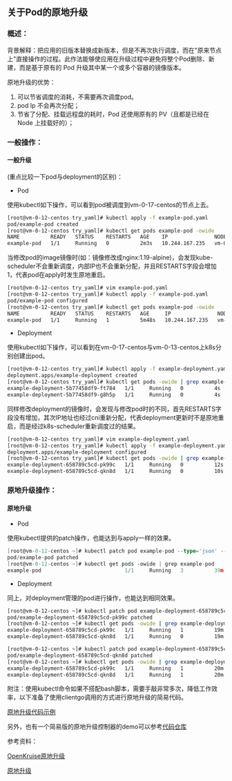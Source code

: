 ## 关于Pod的原地升级

### 概述：
背景解释：把应用的旧版本替换成新版本，但是不再次执行调度，而在"原来节点上"直接操作的过程。此作法能够使应用在升级过程中避免将整个Pod删除、新建，而是基于原有的 Pod 升级其中某一个或多个容器的镜像版本。

原地升级的优势：
1. 可以节省调度的消耗，不需要再次调度pod。
2. pod Ip 不会再次分配；
3. 节省了分配、挂载远程盘的耗时，Pod 还使用原有的 PV（且都是已经在 Node 上挂载好的）；



### 一般操作：
#### 一般升级
(重点比较一下pod与deployment的区别)：
- Pod

使用kubectl如下操作，可以看到pod被调度到vm-0-17-centos的节点上去。
```bash
[root@vm-0-12-centos try_yaml]# kubectl apply -f example-pod.yaml
pod/example-pod created
[root@vm-0-12-centos try_yaml]# kubectl get pods example-pod -owide
NAME          READY   STATUS    RESTARTS   AGE    IP               NODE             NOMINATED NODE   READINESS GATES
example-pod   1/1     Running   0          2m3s   10.244.167.235   vm-0-17-centos   <none>           <none>
```
当修改pod的image镜像时(如：镜像修改成nginx:1.19-alpine)，会发现kube-scheduler不会重新调度，内部IP也不会重新分配，并且RESTARTS字段会增加1，代表pod在apply时发生原地重启。
```bash
[root@vm-0-12-centos try_yaml]# vim example-pod.yaml
[root@vm-0-12-centos try_yaml]# kubectl apply -f example-pod.yaml
pod/example-pod configured
[root@vm-0-12-centos try_yaml]# kubectl get pods example-pod -owide
NAME          READY   STATUS    RESTARTS   AGE     IP               NODE             NOMINATED NODE   READINESS GATES
example-pod   1/1     Running   1          5m48s   10.244.167.235   vm-0-17-centos   <none>           <none>
```
- Deployment

使用kubectl如下操作，可以看到在vm-0-17-centos与vm-0-13-centos上k8s分别创建出pod。
```bash
[root@vm-0-12-centos try_yaml]# kubectl apply -f example-deployment.yaml
deployment.apps/example-deployment created
[root@vm-0-12-centos try_yaml]# kubectl get pods -owide | grep example-deployment
example-deployment-5b77458df9-ft784   1/1     Running   0          4s     10.244.167.234   vm-0-17-centos   <none>           <none>
example-deployment-5b77458df9-g8h5p   1/1     Running   0          4s     10.244.182.178   vm-0-13-centos   <none>           <none>
```
同样修改deployment的镜像时，会发现与修改pod时的不同，首先RESTARTS字段没有增加，其次IP地址也经过cni重新分配，代表deployment更新时不是原地重启，而是经过k8s-scheduler重新调度过的结果。
```bash
[root@vm-0-12-centos try_yaml]# vim example-deployment.yaml
[root@vm-0-12-centos try_yaml]# kubectl apply -f example-deployment.yaml
deployment.apps/example-deployment configured
[root@vm-0-12-centos try_yaml]# kubectl get pods -owide | grep example-deployment
example-deployment-658789c5cd-pk99c   1/1     Running   0          12s    10.244.182.164   vm-0-13-centos   <none>           <none>
example-deployment-658789c5cd-qkn8d   1/1     Running   0          10s    10.244.167.236   vm-0-17-centos   <none>           <none>
```

### 原地升级操作：
#### 原地升级

- Pod

使用kubectl提供的patch操作，也能达到与apply一样的效果。

```go
[root@vm-0-12-centos ~]# kubectl patch pod example-pod --type='json' --patch='[{"op": "replace", "path": "/spec/containers/0/image", "value": "nginx:1.19-alpine"}]'
pod/example-pod patched
[root@vm-0-12-centos ~]# kubectl get pods -owide | grep example-pod
example-pod                           1/1     Running   3          39m    10.244.167.235   vm-0-17-centos   <none>           <none>
```

- Deployment

同上，对deployment管理的pod进行操作，也能达到相同效果。

```bash
[root@vm-0-12-centos ~]# kubectl patch pod example-deployment-658789c5cd-pk99c --type='json' --patch='[{"op": "replace", "path": "/spec/containers/0/image", "value": "nginx:1.18-alpine"}]'
pod/example-deployment-658789c5cd-pk99c patched
[root@vm-0-12-centos ~]# kubectl get pods -owide | grep example-deployment
example-deployment-658789c5cd-pk99c   1/1     Running   1          19m    10.244.182.164   vm-0-13-centos   <none>           <none>
example-deployment-658789c5cd-qkn8d   1/1     Running   0          19m    10.244.167.236   vm-0-17-centos   <none>           <none>

[root@vm-0-12-centos ~]# kubectl patch pod example-deployment-658789c5cd-qkn8d --type='json' --patch='[{"op": "replace", "path": "/spec/containers/0/image", "value": "nginx:1.18-alpine"}]'
pod/example-deployment-658789c5cd-qkn8d patched
[root@vm-0-12-centos ~]# kubectl get pods -owide | grep example-deployment
example-deployment-658789c5cd-pk99c   1/1     Running   1          20m    10.244.182.164   vm-0-13-centos   <none>           <none>
example-deployment-658789c5cd-qkn8d   1/1     Running   1          20m    10.244.167.236   vm-0-17-centos   <none>           <none>
```

附注：使用kubectl命令如果不搭配bash脚本，需要手敲非常多次，降低工作效率，以下准备了使用clientgo调用的方式进行原地升级的简易代码。

[原地升级代码示例](../demo/examples/restart)

另外，也有一个简易版的原地升级控制器的demo可以参考[代码仓库](https://github.com/googs1025/podReStarter-operator)

参考资料：

[OpenKruise原地升级](https://developer.aliyun.com/article/765421)

[原地升级](https://jimmysong.io/kubernetes-handbook/practice/in-place-update.html)

